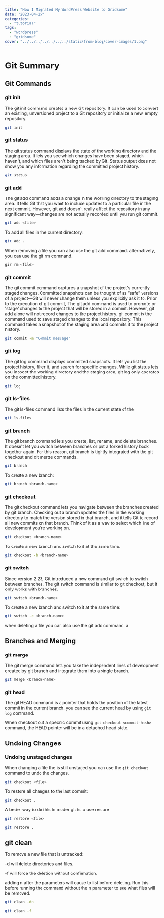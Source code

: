 ```yaml
---
title: "How I Migrated My WordPress Website to Gridsome"
date: "2023-04-25"
categories:
  - "tutorial"
tags: 
  - "wordpress"
  - "gridsome"
cover: "../../../../../../../static/from-blog/cover-images/1.png"
---
```


# Git Summary

## Git Commands

### git init
The git init command creates a new Git repository. It can be used to convert an existing, unversioned project to a Git repository or initialize a new, empty repository.
```bash
git init
```

### git status
The git status command displays the state of the working directory and the staging area. It lets you see which changes have been staged, which haven't, and which files aren't being tracked by Git. Status output does not show you any information regarding the committed project history.
```bash
git status
```

### git add
The git add command adds a change in the working directory to the staging area. It tells Git that you want to include updates to a particular file in the next commit. However, git add doesn't really affect the repository in any significant way—changes are not actually recorded until you run git commit.
```bash
git add <file>
```
To add all files in the current directory:
```bash
git add .
```

When removing a file you can also use the git add command. alternatively, you can use the git rm command.
```bash
gir rm <file>
```


### git commit
The git commit command captures a snapshot of the project's currently staged changes. Committed snapshots can be thought of as “safe” versions of a project—Git will never change them unless you explicitly ask it to. Prior to the execution of git commit, The git add command is used to promote or 'stage' changes to the project that will be stored in a commit. However, git add alone will not record changes to the project history. git commit is the command used to save staged changes to the local repository. This command takes a snapshot of the staging area and commits it to the project history.
```bash
git commit -m "Commit message"
```

### git log
The git log command displays committed snapshots. It lets you list the project history, filter it, and search for specific changes. While git status lets you inspect the working directory and the staging area, git log only operates on the committed history.
```bash
git log
```

### git ls-files
The git ls-files command lists the files in the current state of the 
```bash
git ls-files
``` 

### git branch
The git branch command lets you create, list, rename, and delete branches. It doesn't let you switch between branches or put a forked history back together again. For this reason, git branch is tightly integrated with the git checkout and git merge commands.
```bash
git branch
```
To create a new branch:
```bash
git branch <branch-name>
```

### git checkout
The git checkout command lets you navigate between the branches created by git branch. Checking out a branch updates the files in the working directory to match the version stored in that branch, and it tells Git to record all new commits on that branch. Think of it as a way to select which line of development you're working on.
```bash
git checkout <branch-name>
```

To create a new branch and switch to it at the same time:
```bash
git checkout -b <branch-name>
```


### git switch
Since version 2.23, Git introduced a new command git switch to switch between branches. The git switch command is similar to git checkout, but it only works with branches.
```bash
git switch <branch-name>
```

To create a new branch and switch to it at the same time:
```bash
git switch -c <branch-name>
```


 when deleting a file you can also use the git add command. a


## Branches and Merging

### git merge
The git merge command lets you take the independent lines of development created by git branch and integrate them into a single branch.
```bash
git merge <branch-name>
````

### git head
The git HEAD command is a pointer that holds the position of the latest commit in the current branch. you can see the current head by using `git log` command. 

When checkout out a specific commit using `git checkout <commit-hash>` command, the HEAD pointer will be in a detached head state. 

## Undoing Changes

### Undoing unstaged changes

When changing a file the is still unstaged you can use the `git checkout` command to undo the changes.
```bash
git checkout <file>
```

To restore all changes to the last commit:
```bash
git checkout .
```

A better way to do this in moder git is to use restore

```bash
git restore <file>
```

```bash
git restore .
```

## git clean
To remove a new file that is untracked:

-d will delete directories and files.

-f will force the deletion without confirmation.

adding n after the parameters will cause to list before deleting. Run this before running the command without the n parameter to see what files will be removed.

```bash
git clean -dn
```

```bash
git clean -f
```

